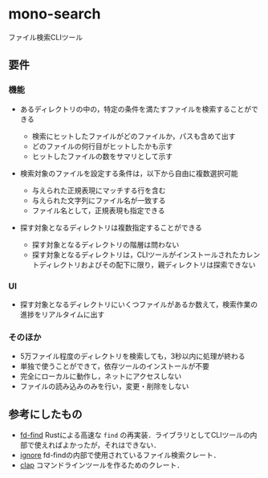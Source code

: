 # mono-search

ファイル検索CLIツール

## 要件

### 機能

* あるディレクトリの中の，特定の条件を満たすファイルを検索することができる
  * 検索にヒットしたファイルがどのファイルか，パスも含めて出す
  * どのファイルの何行目がヒットしたかも示す
  * ヒットしたファイルの数をサマリとして示す

* 検索対象のファイルを設定する条件は，以下から自由に複数選択可能
  * 与えられた正規表現にマッチする行を含む
  * 与えられた文字列にファイル名が一致する
  * ファイル名として，正規表現も指定できる

* 探す対象となるディレクトリは複数指定することができる
  * 探す対象となるディレクトリの階層は問わない
  * 探す対象となるディレクトリは，CLIツールがインストールされたカレントディレクトリおよびその配下に限り，親ディレクトリは探索できない

### UI

* 探す対象となるディレクトリにいくつファイルがあるか数えて，検索作業の進捗をリアルタイムに出す

### そのほか

* 5万ファイル程度のディレクトリを検索しても，3秒以内に処理が終わる
* 単独で使うことができて，依存ツールのインストールが不要
* 完全にローカルに動作し，ネットにアクセスしない
* ファイルの読み込みのみを行い，変更・削除をしない

## 参考にしたもの

* [fd-find](https://github.com/sharkdp/fd) Rustによる高速な `find` の再実装．ライブラリとしてCLIツールの内部で使えればよかったが，それはできない．
* [ignore](https://crates.io/crates/ignore) fd-findの内部で使用されているファイル検索クレート．
* [clap](https://crates.io/crates/clap) コマンドラインツールを作るためのクレート．